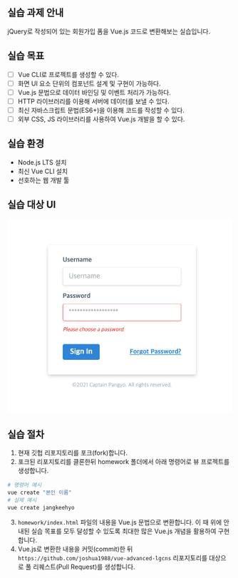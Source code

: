 ## 실습 과제 안내

jQuery로 작성되어 있는 회원가입 폼을 Vue.js 코드로 변환해보는 실습입니다.

## 실습 목표

- [ ] Vue CLI로 프로젝트를 생성할 수 있다.
- [ ] 화면 UI 요소 단위의 컴포넌트 설계 및 구현이 가능하다.
- [ ] Vue.js 문법으로 데이터 바인딩 및 이벤트 처리가 가능하다.
- [ ] HTTP 라이브러리를 이용해 서버에 데이터를 보낼 수 있다.
- [ ] 최신 자바스크립트 문법(ES6+)을 이용해 코드를 작성할 수 있다.
- [ ] 외부 CSS, JS 라이브러리를 사용하여 Vue.js 개발을 할 수 있다.

## 실습 환경

- Node.js LTS 설치
- 최신 Vue CLI 설치
- 선호하는 웹 개발 툴

## 실습 대상 UI

![ui](./ui.png)

## 실습 절차

1. 현재 깃헙 리포지토리를 포크(fork)합니다.
2. 포크된 리포지토리를 클론한뒤 homework 폴더에서 아래 명령어로 뷰 프로젝트를 생성합니다.

```bash
# 명령어 예시
vue create "본인 이름"
# 실제 예시
vue create jangkeehyo
```

3. `homework/index.html` 파일의 내용을 Vue.js 문법으로 변환합니다. 이 때 위에 안내된 실습 목표를 모두 달성할 수 있도록 최대한 많은 Vue.js 개념을 활용하여 구현합니다.
4. Vue.js로 변환한 내용을 커밋(commit)한 뒤 `https://github.com/joshua1988/vue-advanced-lgcns` 리포지토리를 대상으로 풀 리퀘스트(Pull Request)를 생성합니다.


